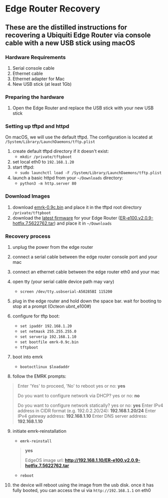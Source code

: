 # Edge Router Recovery

## These are the distilled instructions for recovering a Ubiquiti Edge Router via console cable with a new USB stick using macOS

### Hardware Requirements
1. Serial console cable
2. Ethernet cable
3. Ethernet adapter for Mac
4. New USB stick (at least 1Gb)

### Preparing the hardware
1. Open the Edge Router and replace the USB stick with your new USB stick

### Setting up tftpd and httpd
On macOS, we will use the default tftpd. The configuration is located at `/System/Library/LaunchDaemons/tftp.plist`

1. create default tftpd directory if it doesn't exist: 
	* `mkdir /private/tftpboot`
2. set local eth0 to `192.168.1.20`
3. start tftpd: 
	* `sudo launchctl load -F /System/Library/LaunchDaemons/tftp.plist`
4. launch a basic httpd from your `~/Downloads` directory:
	* `python3 -m http.server 80`

### Download Images
1. download [emrk-0.9c.bin](emrk-0.9c.bin) and place it in the tftpd root directory `/private/tftpboot`
2. download the [latest firmware](https://ui.com/download/software/) for your Edge Router ([ER-e100.v2.0.9-hotfix.7.5622762.tar](ER-e100.v2.0.9-hotfix.7.5622762.tar)) and place it in `~/Downloads`


### Recovery process
1. unplug the power from the edge router
2. connect a serial cable between the edge router console port and your mac
3. connect an ethernet cable between the edge router eth0 and your mac
4. open tty (your serial cable device path may vary)
	* `screen /dev/tty.usbserial-A50285BI 115200`

5. plug in the edge router and hold down the space bar. wait for booting to stop at a prompt (Octeon ubnt_e100#)
6. configure for tftp boot: 
	
	* `set ipaddr 192.168.1.20`
	* `set netmask 255.255.255.0`
	* `set serverip 192.168.1.10`
	* `set bootfile emrk-0.9c.bin`
	* `tftpboot`
	
7. boot into emrk
	* `bootoctlinux $loadaddr`

8. follow the EMRK prompts: 
> Enter 'Yes' to proceed, 'No' to reboot
> yes or no: **yes**
> 
> Do you want to configure network via DHCP?
> yes or no: **no**
> 
> Do you want to configure network statically?
> yes or no: **yes**
> Enter IPv4 address in CIDR format (e.g. 192.0.2.20/24): **192.168.1.20/24**
> Enter IPv4 gateway address: **192.168.1.10**
> Enter DNS server address: **192.168.1.10**

9. initiate emrk-reinstallation
	*  `emrk-reinstall`
	
	> **yes**
	> 
	> EdgeOS image url: **http://192.168.1.10/ER-e100.v2.0.9-hotfix.7.5622762.tar**
		
	* `reboot`
10. the device will reboot using the image from the usb disk. once it has fully booted, you can access the ui via `http://192.168.1.1` on eth0